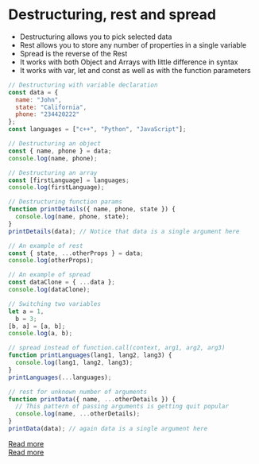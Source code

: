 # Destructuring, rest and spread

- Destructuring allows you to pick selected data
- Rest allows you to store any number of properties in a single variable
- Spread is the reverse of the Rest
- It works with both Object and Arrays with little difference in syntax
- It works with var, let and const as well as with the function parameters

```js
// Destructuring with variable declaration
const data = {
  name: "John",
  state: "California",
  phone: "234420222"
};
const languages = ["c++", "Python", "JavaScript"];

// Destructuring an object
const { name, phone } = data;
console.log(name, phone);

// Destructuring an array
const [firstLanguage] = languages;
console.log(firstLanguage);

// Destructuring function params
function printDetails({ name, phone, state }) {
  console.log(name, phone, state);
}
printDetails(data); // Notice that data is a single argument here

// An example of rest
const { state, ...otherProps } = data;
console.log(otherProps);

// An example of spread
const dataClone = { ...data };
console.log(dataClone);

// Switching two variables
let a = 1,
  b = 3;
[b, a] = [a, b];
console.log(a, b);

// spread instead of function.call(context, arg1, arg2, arg3)
function printLanguages(lang1, lang2, lang3) {
  console.log(lang1, lang2, lang3);
}
printLanguages(...languages);

// rest for unknown number of arguments
function printData({ name, ...otherDetails }) {
  // This pattern of passing arguments is getting quit popular
  console.log(name, ...otherDetails);
}
printData(data); // again data is a single argument here
```

[Read more](http://exploringjs.com/es6/ch_destructuring.html)  
[Read more](http://exploringjs.com/es6/ch_parameter-handling.html#sec_spread-operator)